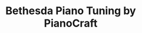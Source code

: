 ---
title: "Bethesda Piano Tuning by PianoCraft"
url: /bethesda/bethesda-piano-tuning-by-pianocraft/
shop: Instrumente
---